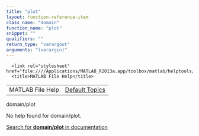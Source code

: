 ```yaml
---
title: "plot"
layout: function-reference-item
class_name: "domain"
function_name: "plot"
snippet: ""
qualifiers: ""
return_type: "varargout"
arguments: "(varargin)"
---
```


<html>
   <head>
      <meta http-equiv="Content-Type" content="text/html; charset=utf-8">
   
      <link rel="stylesheet" href="file:////Applications/MATLAB_R2013a.app/toolbox/matlab/helptools/private/helpwin.css">
      <title>MATLAB File Help</title>
   </head>
   <body>
      <!--Single-page help-->
      <table border="0" cellspacing="0" width="100%">
         <tr class="subheader">
            <td class="headertitle">MATLAB File Help</td>
            <td class="subheader-right"><a href="matlab:helpwin">Default Topics</a></td>
         </tr>
      </table>
      <div class="title">domain/plot</div>
      <!--No help found-->
      <p>No help found for <span class="helptopic">domain/plot</span>.
      </p>
      <p><a href="matlab:docsearch('domain/plot')">
            Search for <b>domain/plot</b> in documentation
            </a></p>
   </body>
</html>
